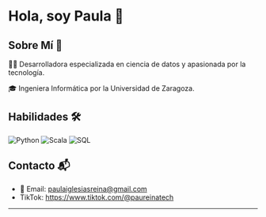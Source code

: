 # Hola, soy Paula 👋

## Sobre Mí 📖
👨‍💻 Desarrolladora especializada en ciencia de datos y apasionada por la tecnología.

🎓 Ingeniera Informática por la Universidad de Zaragoza.

## Habilidades 🛠️
![Python](https://img.shields.io/badge/-Python-3776AB?style=flat-square&logo=python&logoColor=white) ![Scala](https://img.shields.io/badge/-Scala-DC322F?style=flat-square&logo=scala&logoColor=white) ![SQL](https://img.shields.io/badge/-SQL-4479A1?style=flat-square&logo=sql&logoColor=white)

## Contacto 📬
- 📧 Email: paulaiglesiasreina@gmail.com
- TikTok: https://www.tiktok.com/@paureinatech

---
